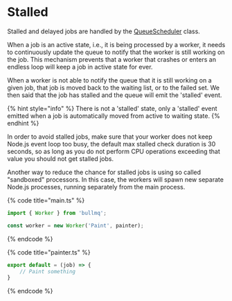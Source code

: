 # Stalled

Stalled and delayed jobs are handled by the [QueueScheduler](../queuescheduler.md) class.

When a job is an active state, i.e., it is being processed by a worker, it needs to continuously update the queue to notify that the worker is still working on the job. This mechanism prevents that a worker that crashes or enters an endless loop will keep a job in active state for ever.

When a worker is not able to notify the queue that it is still working on a given job, that job is moved back to the waiting list, or to the failed set. We then said that the job has stalled and the queue will emit the 'stalled' event.

{% hint style="info" %}
There is not a 'stalled' state, only a 'stalled' event emitted when a job is automatically moved from active to waiting state.
{% endhint %}

In order to avoid stalled jobs, make sure that your worker does not keep Node.js event loop too busy, the default max stalled check duration is 30 seconds, so as long as you do not perform CPU operations exceeding that value you should not get stalled jobs.

Another way to reduce the chance for stalled jobs is using so called "sandboxed" processors. In this case, the workers will spawn new separate Node.js processes, running separately from the main process.

{% code title="main.ts" %}
```typescript
import { Worker } from 'bullmq';

const worker = new Worker('Paint', painter);

```
{% endcode %}

{% code title="painter.ts" %}
```typescript
export default = (job) => {
    // Paint something
}
```
{% endcode %}
